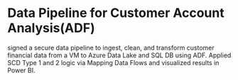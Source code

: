 # Data Pipeline for Customer Account Analysis(ADF)

signed a secure data pipeline to ingest, clean, and transform customer financial data from a VM to Azure Data Lake and SQL DB using ADF. Applied SCD Type 1 and 2 logic via Mapping Data Flows and visualized results in Power BI.
